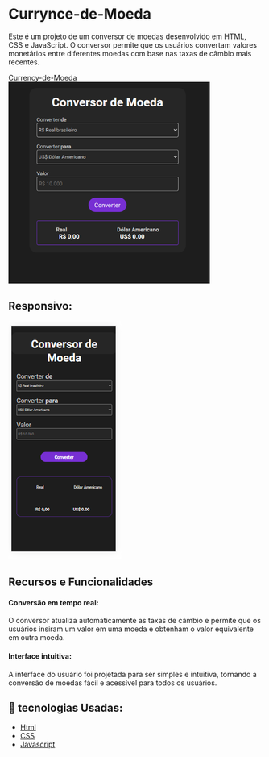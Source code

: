 # Currynce-de-Moeda 

<p> Este é um projeto de um conversor de moedas desenvolvido em HTML, CSS e JavaScript. O conversor permite que os usuários convertam valores monetários entre diferentes moedas com base nas taxas de câmbio mais recentes.</p>
<a href="https://pabloveloso28.github.io/Currynce-de-Moeda/" target="_blank">Currency-de-Moeda</a>
<br>
<img src="https://github.com/pabloveloso28/Currynce-de-Moeda/blob/main/assets/Convertor%20de%20moeda.png?raw=true" width=400px height=400px >
<h2>Responsivo:</h2>
<img src="https://github.com/pabloveloso28/Currynce-de-Moeda/blob/main/assets/Responsivo.png?raw=true">
<h2>Recursos e Funcionalidades</h2>
<h4>Conversão em tempo real:</h4> O conversor atualiza automaticamente as taxas de câmbio e permite que os usuários insiram um valor em uma moeda e obtenham o valor equivalente em outra moeda.
<h4>Interface intuitiva:</h4> A interface do usuário foi projetada para ser simples e intuitiva, tornando a conversão de moedas fácil e acessível para todos os usuários.
<br>

## 🚀 tecnologias Usadas:



- [Html](https://developer.mozilla.org/pt-BR/docs/Web/HTML/Element/html/)  
- [CSS](https://developer.mozilla.org/pt-BR/docs/Web/CSS) 
- [Javascript](https://developer.mozilla.org/pt-BR/docs/Web/JavaScript)
